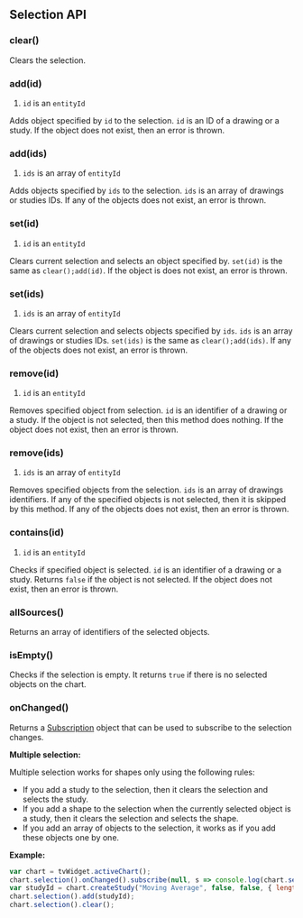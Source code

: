## Selection API

### clear()

Clears the selection.

### add(id)

1. `id` is an `entityId`

Adds object specified by `id` to the selection. `id` is an ID of a drawing or a study. If the object does not exist, then an error is thrown.

### add(ids)

1. `ids` is an array of `entityId`

Adds objects specified by `ids` to the selection. `ids` is an array of drawings or studies IDs. If any of the objects does not exist, an error is thrown.

### set(id)

1. `id` is an `entityId`

Clears current selection and selects an object specified by. `set(id)` is the same as `clear();add(id)`. If the object is does not exist, an error is thrown.

### set(ids)

1. `ids` is an array of `entityId`

Clears current selection and selects objects specified by `ids`. `ids` is an array of drawings or studies IDs. `set(ids)`  is the same as `clear();add(ids)`. If any of the objects does not exist, an error is thrown.

### remove(id)

1. `id` is an `entityId`

Removes specified object from selection. `id` is an identifier of a drawing or a study. If the object is not selected, then this method does nothing. If the object does not exist, then an error is thrown.

### remove(ids)

1. `ids` is an array of `entityId`

Removes specified objects from the selection. `ids` is an array of drawings identifiers. If any of the specified objects is not selected, then it is skipped by this method. If any of the objects does not exist, then an error is thrown.

### contains(id)

1. `id` is an `entityId`

Checks if specified object is selected. `id` is an identifier of a drawing or a study. Returns `false` if the object is not selected. If the object does not exist, then an error is thrown.

### allSources()

Returns an array of identifiers of the selected objects.

### isEmpty()

Checks if the selection is empty. It returns `true` if there is no selected objects on the chart.

### onChanged()

Returns a [Subscription](Subscription) object that can be used to subscribe to the selection changes.

**Multiple selection:**

Multiple selection works for shapes only using the following rules:

* If you add a study to the selection, then it clears the selection and selects the study.
* If you add a shape to the selection when the currently selected object is a study, then it clears the selection and selects the shape.
* If you add an array of objects to the selection, it works as if you add these objects one by one.

**Example:**

```javascript
var chart = tvWidget.activeChart();
chart.selection().onChanged().subscribe(null, s => console.log(chart.selection().allSources()));      // it will print all selection changes to the console
var studyId = chart.createStudy("Moving Average", false, false, { length: 10 });  // create a study and save its id
chart.selection().add(studyId);                                         // add the study to the selection ([<id>] is printed to the console)
chart.selection().clear();                                              // clear the selection ([] is printed to the console)
```
